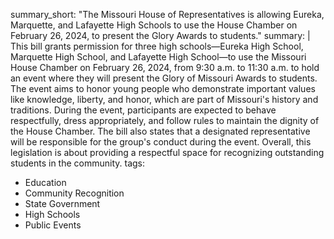 summary_short: "The Missouri House of Representatives is allowing Eureka, Marquette, and Lafayette High Schools to use the House Chamber on February 26, 2024, to present the Glory Awards to students."
summary: |
  This bill grants permission for three high schools—Eureka High School, Marquette High School, and Lafayette High School—to use the Missouri House Chamber on February 26, 2024, from 9:30 a.m. to 11:30 a.m. to hold an event where they will present the Glory of Missouri Awards to students. The event aims to honor young people who demonstrate important values like knowledge, liberty, and honor, which are part of Missouri's history and traditions. During the event, participants are expected to behave respectfully, dress appropriately, and follow rules to maintain the dignity of the House Chamber. The bill also states that a designated representative will be responsible for the group's conduct during the event. Overall, this legislation is about providing a respectful space for recognizing outstanding students in the community.
tags:
  - Education
  - Community Recognition
  - State Government
  - High Schools
  - Public Events
